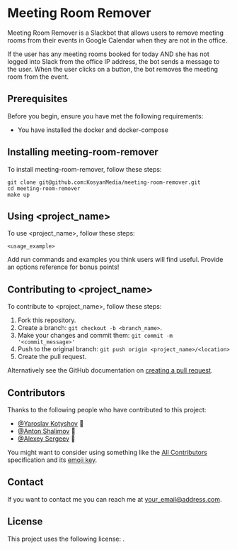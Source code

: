 # Meeting Room Remover

Meeting Room Remover is a Slackbot that allows users to remove meeting rooms from their events in Google Calendar when they are not in the office.

If the user has any meeting rooms booked for today AND she has not logged into Slack from the office IP address, the bot sends a message to the user. When the user clicks on a button, the bot removes the meeting room from the event.

## Prerequisites

Before you begin, ensure you have met the following requirements:
* You have installed the docker and docker-compose

## Installing meeting-room-remover

To install meeting-room-remover, follow these steps:

```
git clone git@github.com:KosyanMedia/meeting-room-remover.git
cd meeting-room-remover
make up
```

## Using <project_name>

To use <project_name>, follow these steps:

```
<usage_example>
```

Add run commands and examples you think users will find useful. Provide an options reference for bonus points!

## Contributing to <project_name>
<!--- If your README is long or you have some specific process or steps you want contributors to follow, consider creating a separate CONTRIBUTING.md file--->
To contribute to <project_name>, follow these steps:

1. Fork this repository.
2. Create a branch: `git checkout -b <branch_name>`.
3. Make your changes and commit them: `git commit -m '<commit_message>'`
4. Push to the original branch: `git push origin <project_name>/<location>`
5. Create the pull request.

Alternatively see the GitHub documentation on [creating a pull request](https://help.github.com/en/github/collaborating-with-issues-and-pull-requests/creating-a-pull-request).

## Contributors

Thanks to the following people who have contributed to this project:

* [@Yaroslav Kotyshov](https://github.com/kotyshov) 📖
* [@Anton Shalimov](https://github.com/AntonShalimov) 🐛
* [@Alexey Sergeev](https://github.com/SergeevAI) 🐛


You might want to consider using something like the [All Contributors](https://github.com/all-contributors/all-contributors) specification and its [emoji key](https://allcontributors.org/docs/en/emoji-key).

## Contact

If you want to contact me you can reach me at <your_email@address.com>.

## License
<!--- If you're not sure which open license to use see https://choosealicense.com/--->

This project uses the following license: [<MIT>](<https://opensource.org/licenses/MIT>).
